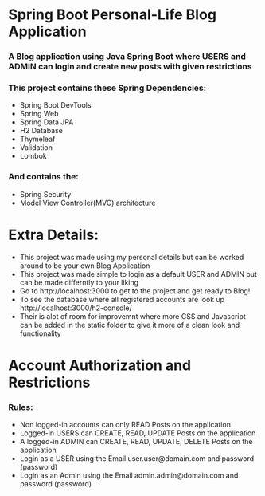 # Spring Boot Personal-Life Blog Application

<h3>A Blog application using Java Spring Boot where USERS and ADMIN can login and create new posts with given restrictions</h3>

<h3>This project contains these Spring Dependencies:</h3>
<ul>
<li>Spring Boot DevTools</li>
<li>Spring Web</li>
<li>Spring Data JPA</li>
<li>H2 Database</li>
<li>Thymeleaf</li>
<li>Validation</li>
<li>Lombok</li>
</ul>

<h3>And contains the:</h3>
<ul>
<li>Spring Security</li>
<li>Model View Controller(MVC) architecture</li>
</ul>

# Extra Details:
<ul>
  <li>This project was made using my personal details but can be worked around to be your own Blog Application</li>
  <li>This project was made simple to login as a default USER and ADMIN but can be made differntly to your liking</li>
  <li>Go to http://localhost:3000 to get to the project and get ready to Blog!</li>
  <li>To see the database where all registered accounts are look up http://localhost:3000/h2-console/</li>
  <li>Their is alot of room for improvemnt where more CSS and Javascript can be added in the static folder to give it more of a clean look and functionality</li>
  </ul>
  
# Account Authorization and Restrictions
<h3>Rules:</h3>
<ul>
<li>Non logged-in accounts can only READ Posts on the application</li>
<li>Logged-in USERS can CREATE, READ, UPDATE Posts on the application</li>
<li>A logged-in ADMIN can CREATE, READ, UPDATE, DELETE Posts on the application</li>
<li>Login as a USER using the Email user.user@domain.com and password (password)</li>
<li>Login as an Admin using the Email admin.admin@domain.com and password (password)</li>
</ul>
